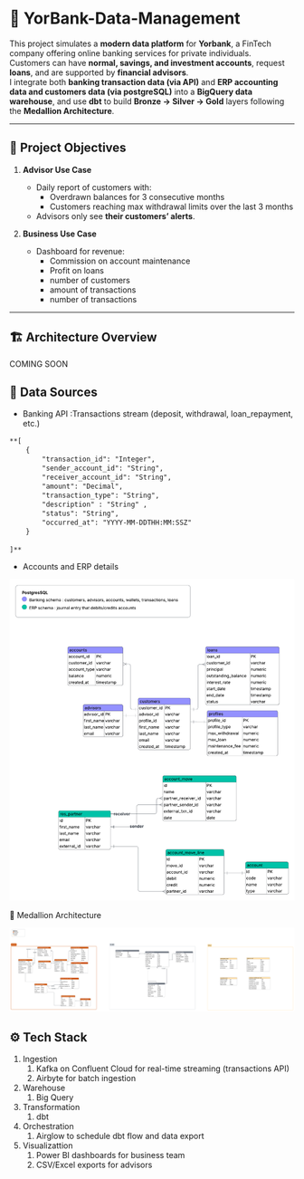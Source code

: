 # 🏦 YorBank-Data-Management

This project simulates a **modern data platform** for **Yorbank**, a FinTech company offering online banking services for private individuals.  
Customers can have **normal, savings, and investment accounts**, request **loans**, and are supported by **financial advisors**.  
I integrate both **banking transaction data (via API)** and **ERP accounting data and customers data (via postgreSQL)** into a **BigQuery data warehouse**, and use **dbt** to build **Bronze → Silver → Gold** layers following the **Medallion Architecture**.

---

## 🚀 Project Objectives

1. **Advisor Use Case**
   - Daily report of customers with:
     - Overdrawn balances for 3 consecutive months  
     - Customers reaching max withdrawal limits over the last 3 months  
   - Advisors only see **their customers’ alerts**.

2. **Business Use Case**
   - Dashboard for revenue:
     - Commission on account maintenance  
     - Profit on loans  
     - number of customers
     - amount of transactions
     - number of transactions

---

## 🏗️ Architecture Overview

COMING SOON

## 📂 Data Sources

- Banking API :Transactions stream (deposit, withdrawal, loan_repayment, etc.)
```
**[
    {
        "transaction_id": "Integer",
        "sender_account_id": "String",
        "receiver_account_id": "String",
        "amount": "Decimal",
        "transaction_type": "String",
        "description" : "String" ,
        "status": "String",
        "occurred_at": "YYYY-MM-DDTHH:MM:SSZ"
    }

]**
```
- Accounts and ERP details


![banking data](media/yorbank_postgres_db.png)

🧱 Medallion Architecture


![banking data](media/yorbank_bigquery_dw.png)

## ⚙️ Tech Stack
1. Ingestion
   1. Kafka on Confluent Cloud for real-time streaming (transactions API)
   2. Airbyte for batch ingestion
2. Warehouse
   1. Big Query
3. Transformation
   1. dbt
4. Orchestration
   1. Airglow to schedule dbt flow and data export
5. Visualizattion
   1. Power BI dashboards for business team
   2. CSV/Excel exports for advisors





